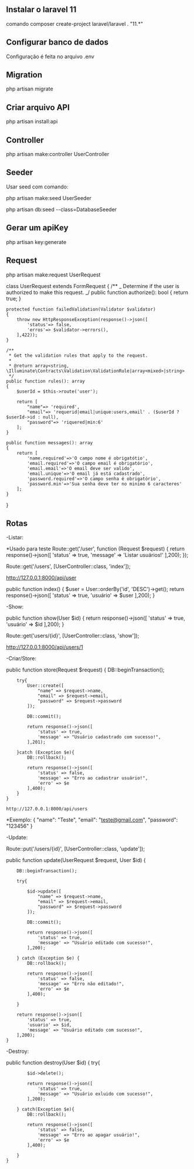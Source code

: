 ## Instalar o laravel 11

comando composer create-project laravel/laravel . "11.\*"

## Configurar banco de dados

Configuração é feita no arquivo .env

## Migration

php artisan migrate

## Criar arquivo API

php artisan install:api

## Controller

php artisan make:controller UserController

## Seeder

Usar seed com comando:

php artisan make:seed UserSeeder

php artisan db:seed --class=DatabaseSeeder

## Gerar um apiKey

php artisan key:generate

## Request

php artisan make:request UserRequest

class UserRequest extends FormRequest
{
/\*\*
_ Determine if the user is authorized to make this request.
_/
public function authorize(): bool
{
return true;
}

    protected function failedValidation(Validator $validator)
    {
        throw new HttpResponseException(response()->json([
            'status'=> false,
            'erros'=> $validator->errors(),
        ],422));
    }

    /**
     * Get the validation rules that apply to the request.
     *
     * @return array<string, \Illuminate\Contracts\Validation\ValidationRule|array<mixed>|string>
     */
    public function rules(): array
    {
        $userId = $this->route('user');

        return [
            "name"=> 'required',
            "email"=> 'requerid|email|unique:users,email' . ($userId ? $userId->id : null),
            "password"=> 'riquered|min:6'
        ];
    }

    public function messages(): array
    {
        return [
            'name.required'=>'O campo nome é obrigatótio',
            'email.required'=>'O campo email é obrigatório',
            'email.email'=>'O email deve ser valido',
            'email.unique'=>'O email já está cadastrado',
            'password.required'=>'O campo senha é obrigatório',
            'password.min'=>'Sua senha deve ter no minimo 6 caracteres'
        ];
    }

}

## Rotas

-Listar:

\*Usado para teste
Route::get('/user', function (Request $request) {
return response()->json([
'status' => true,
'message' => 'Listar usuários!'
],200);
});

Route::get('/users', [UserController::class, 'index']);

http://127.0.0.1:8000/api/user

public function index()
{
$user = User::orderBy('id', 'DESC')->get();
return response()->json([
'status' => true,
'usuário' => $user
],200);
}

-Show:

public function show(User $id)
{
return response()->json([
'status' => true,
'usuário' => $id
],200);
}

Route::get('users/{id}', [UserController::class, 'show']);

http://127.0.0.1:8000/api/users/1

-Criar/Store:

public function store(Request $request)
{
DB::beginTransaction();

        try{
            User::create([
                "name" => $request->name,
                "email" => $request->email,
                "password" => $request->password
            ]);

            DB::commit();

            return response()->json([
                'status' => true,
                'message' => "Usuário cadastrado com sucesso!",
            ],201);

        }catch (Exception $e){
            DB::rollback();

            return response()->json([
                'status' => false,
                'message' => "Erro ao cadastrar usuário!",
                'erro' => $e
            ],400);
        }
    }

    http://127.0.0.1:8000/api/users

\*Exemplo:
{
"name": "Teste",
"email": "teste@gmail.com",
"password": "123456"
}

-Update:

Route::put('/users/{id}', [UserController::class, 'update']);

public function update(UserRequest $request, User $id)
{

        DB::beginTransaction();

        try{

            $id->update([
                "name" => $request->name,
                "email" => $request->email,
                "password" => $request->password
            ]);

            DB::commit();

            return response()->json([
                'status' => true,
                'message' => "Usuário editado com sucesso!",
            ],200);

        } catch (Exception $e) {
            DB::rollback();

            return response()->json([
                'status' => false,
                'message' => "Erro não editado!",
                'erro' => $e
            ],400);

        }

        return response()->json([
            'status' => true,
            'usuario' => $id,
            'message' => "Usuário editado com sucesso!",
        ],200);
    }

-Destroy:

public function destroy(User $id)
{
try{

            $id->delete();

            return response()->json([
                'status' => true,
                'message' => "Usuário exluido com sucesso!",
            ],200);

        } catch(Exception $e){
            DB::rollback();

            return response()->json([
                'status' => false,
                'message' => "Erro ao apagar usuário!",
                'erro' => $e
            ],400);

        }
    }
